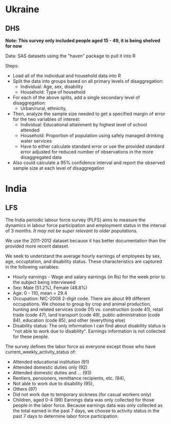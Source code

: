 # Ukraine
## DHS
**Note: This survey only included people aged 15 - 49, it is being shelved for now**

Data: SAS datasets using the "haven" package to pull it into R

Steps:
- Load all of the individual and household data into R
- Split the data into groups based on all primary levels of disaggregation:
    - Individual: Age, sex, disability
    - Household: Type of household
- For each of the above splits, add a single secondary level of disaggregation:
    - Urban/rural, ethnicity, 
- Then, analyze the sample size needed to get a specified margin of error for the two variables of interest:
    - Individual: Educational attainment by highest level of school attended
    - Household: Proportion of population using safely managed drinking water services
    - Have to either calculate standard error or use the provided standard error adjusted for reduced number of observations in the more disaggregated data
- Also could calculate a 95% confidence interval and report the observed sample size at each level of disaggregation

# India
## LFS

The India periodic labour force survey (PLFS) aims to measure the dynamics in labour force participation and employment status in the interval of 3 months. *It may not be super relevant to older populations.*

We use the 2011-2012 dataset because it has better documentation than the provided more recent dataset. 

We seek to understand the average hourly earnings of employees by sex, age, occuptation, and disability status. These characteristics are captured in the following variables:
* Hourly earnings - Wage and salary earnings (in Rs) for the week prior to the subject being interviewed
* Sex: Male (51.2%), Female (48.8%)
* Age: 0 - 110, mean = 29.4
* Occupation: NIC-2008 2-digit code. There are about 99 different occupations. We choose to group by crop and animal production, hunting and related services (code 01) vs. construction (code 41), retail trade (code 47), land transport (code 49), public administration (code 84), education (code 85), and other (everything else)
* Disability status: The only information I can find about disability status is "not able to work due to disability". Earnings information is not collected for these people.

The survey defines the labor force as everyone except those who have current_weekly_activity_status of:
* Attended educational institution (91)
* Attended domestic duties only (92)
* Attended domestic duties and ... (93)
* Rentiers, pensioners, remittance recipients, etc. (94), 
* Not able to work due to disability (95), 
* Others (97)
* Did not work due to temporary sickness (for casual workers only)
* Children, aged 0-4 (99)
Earnings data was only collected for those people in the labor force. Because earnings data was only collected as the total earned in the past 7 days, we choose to activity status in the past 7 days to determine labor force participation.
